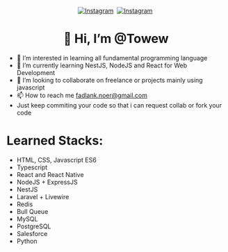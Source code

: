 <p align="center">
<a href="https://instagram.com/cerita.anda"><img src="https://img.shields.io/badge/Instagram-C13584?style=for-the-badge&logo=instagram&logoColor=white" alt="Instagram" /></a>&nbsp;
<a href="https://www.linkedin.com/in/fadlan-kautsar-noer/"><img src="https://img.shields.io/badge/LinkedIn-0e76a8?style=for-the-badge&logo=linkedin&logoColor=white" alt="Instagram" /></a>&nbsp;
</p>

<p>
  <h1 align="center">👋 Hi, I’m @Towew</h1>
</p>

- 👀 I’m interested in learning all fundamental programming language
- 🌱 I’m currently learning NestJS, NodeJS and React for Web Development
- 💞️ I’m looking to collaborate on freelance or projects mainly using javascript
- 📫 How to reach me [fadlank.noer@gmail.com](mailto:fadlank.noer@gmail.com)
- Just keep commiting your code so that i can request collab or fork your code

<!--
# My projects: 
- [WaysBook](https://warung-waysbook-b32.netlify.app/) // Bootcamp Project
- [Weather App UI](https://weather-app-test-sa.netlify.app/) 
-->

# Learned Stacks:
- HTML, CSS, Javascript ES6
- Typescript
- React and React Native
- NodeJS + ExpressJS
- NestJS
- Laravel + Livewire
- Redis
- Bull Queue
- MySQL
- PostgreSQL
- Salesforce
- Python

<!---
Towew/Towew is a ✨ special ✨ repository because its `README.md` (this file) appears on your GitHub profile.
You can click the Preview link to take a look at your changes.
--->

